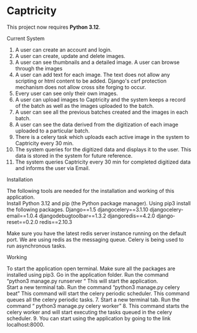 # Captricity

This project now requires **Python 3.12**.
 
Current System
 
1. A user can create an account and login. 
2. A user can create, update and delete images. 
3. A user can see thumbnails and a detailed image. A user can browse through the 
images 
4. A user can add text for each image. The text does not allow any scripting or html 
content to be added. Django's csrf protection mechanism does not allow cross site 
forging to occur.  
5. Every user can see only their own images. 
6. A user can upload images to Captricity and the system keeps a record of the batch as 
well as the images uploaded to the batch.  
7. A user can see all the previous batches created and the images in each batch. 
8. A user can see the data derived from the digitization of each image uploaded to a 
particular batch. 
9. There is a celery task which uploads each active image in the system to Captricity 
every 30 min. 
10. The system queries for the digitized data and displays it to the user. This data is 
stored in the system for future reference. 
11. The system queries Captricity every 30 min for completed digitized data and informs 
the user via Email.  
 
Installation
 
The following tools are needed for the installation and working of this application.  
Install Python 3.12 and pip (the Python package manager).
Using pip3 install the following packages.
Django==1.5 
django­celery==3.1.10 
django­celery­email==1.0.4 
django­debug­toolbar==1.3.2 
django­redis==4.2.0 
django­reset==0.2.0 
redis==2.10.3 
 
Make sure you have the latest redis server instance running on the default port. We are using 
redis as the messaging queue. Celery is being used to run asynchronous tasks.  
 
 
 Working

To start the application open terminal. 
Make sure all the packages are installed using pip3.
Go in the application folder. Run the command “python3 manage.py runserver “
This will start the application.  
Start a new terminal tab. Run the command “python3 manage.py celery beat”
This command will start the celery periodic scheduler. This command queues all the 
celery periodic tasks. 
7. Start a new terminal tab. Run the command “ python3 manage.py celery worker”
8. This command starts the celery worker and will start executing the tasks queued in the 
celery scheduler. 
9. You can start using the application by going to the link localhost:8000. 
